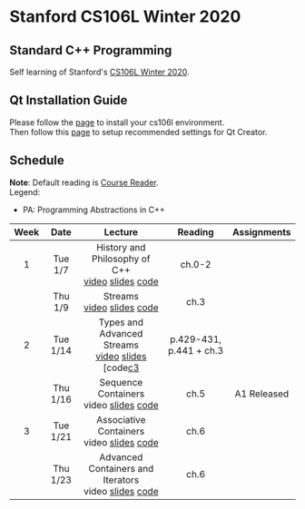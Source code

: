 # Stanford CS106L Winter 2020
## Standard C++ Programming

Self learning of Stanford's [CS106L Winter 2020][win20].


## Qt Installation Guide

Please follow the [page][qt-guide] to install your cs106l environment.   
Then follow this [page](https://web.stanford.edu/dept/cs_edu/resources/qt/recommended-settings) to 
setup recommended settings for Qt Creator.


## Schedule

**Note**: Default reading is [Course Reader][cr].   
Legend:      
* PA: Programming Abstractions in C++    

| Week | Date | Lecture | Reading | Assignments |
| :--: | :--: | :-----: | :-----: | :---------: |
| 1 | Tue 1/7  | History and Philosophy of C++<br>[video][v1] [slides][l1] [code][c1] | ch.0-2 |  |
|   | Thu 1/9  | Streams<br>[video][v2] [slides][l2] [code][c2] | ch.3   |  |
| 2 | Tue 1/14 | Types and Advanced Streams<br>[video][v3] [slides][l3] [code[c3] | p.429-431, p.441 + ch.3 |  |
|   | Thu 1/16 | Sequence Containers<br>video [slides][l4] [code][c4] | ch.5 | A1 Released |
| 3 | Tue 1/21 | Associative Containers<br>video [slides][l5] [code][c5] | ch.6 |  |
|   | Thu 1/23 | Advanced Containers and Iterators<br>video [slides][l6] [code][c6] | ch.6 |  |


[win20]: https://web.stanford.edu/class/archive/cs/cs106l/cs106l.1204/
[qt-guide]: https://web.stanford.edu/dept/cs_edu/resources/qt/
[cr]: https://web.stanford.edu/class/archive/cs/cs106l/cs106l.1204/handouts/course_reader.pdf
[guide]: https://web.stanford.edu/class/archive/cs/cs106l/cs106l.1204/handouts/guide.pdf

[v1]: https://www.youtube.com/watch?v=kAnH9XLxNNo&list=PLCgD3ws8aVdqxRtKN_skFumh9fV83WEaA&index=2
[v2]: https://www.youtube.com/watch?v=Wq17QrQTAic&list=PLCgD3ws8aVdqxRtKN_skFumh9fV83WEaA&index=1
[v3]: https://www.youtube.com/watch?v=dtNabKy9hko&list=PLCgD3ws8aVdqxRtKN_skFumh9fV83WEaA&index=4

[l1]: https://web.stanford.edu/class/archive/cs/cs106l/cs106l.1204/lectures/intro/intro.pdf
[l2]: https://web.stanford.edu/class/archive/cs/cs106l/cs106l.1204/lectures/streams/streams.pdf
[l3]: https://web.stanford.edu/class/archive/cs/cs106l/cs106l.1204/lectures/types/types.pdf
[l4]: https://web.stanford.edu/class/archive/cs/cs106l/cs106l.1204/lectures/sequence_containers/3-Sequence%20Containers.pdf
[l5]: https://web.stanford.edu/class/archive/cs/cs106l/cs106l.1204/lectures/4_associative_containers/4_associative_containers.pdf
[l6]: https://web.stanford.edu/class/archive/cs/cs106l/cs106l.1204/lectures/5_advanced_containers_iterators/5_advanced_containers_iterators.pdf

[c1]: https://web.stanford.edu/class/archive/cs/cs106l/cs106l.1204/lectures/intro/intro-code.zip
[c2]: https://web.stanford.edu/class/archive/cs/cs106l/cs106l.1204/lectures/streams/streams-code.zip
[c3]: https://web.stanford.edu/class/archive/cs/cs106l/cs106l.1204/lectures/types/types-code.zip
[c4]: https://web.stanford.edu/class/archive/cs/cs106l/cs106l.1204/lectures/sequence_containers/lecture3-sequence.zip
[c5]: https://web.stanford.edu/class/archive/cs/cs106l/cs106l.1204/lectures/4_associative_containers/4_associative_containers.zip
[c6]: https://web.stanford.edu/class/archive/cs/cs106l/cs106l.1204/lectures/5_advanced_containers_iterators/5_advanced_containers_iterators.zip
